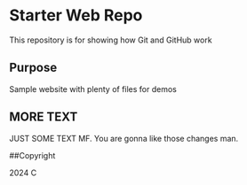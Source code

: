 # Starter Web Repo

This repository is for showing how Git and GitHub work

## Purpose

Sample website with plenty of files for demos

## MORE TEXT

JUST SOME TEXT MF. You are gonna like those changes man.


##Copyright

2024 C
